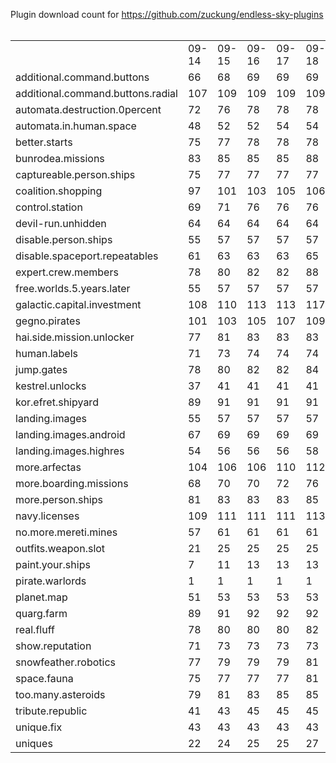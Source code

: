 Plugin download count for https://github.com/zuckung/endless-sky-plugins<br>
<br>
<table>
	<tr>
		<td></td>
		<td>09-14</td>
		<td>09-15</td>
		<td>09-16</td>
		<td>09-17</td>
		<td>09-18</td>
		<td>09-19</td>
		<td>09-20</td>
		<td>today +</td>
	</tr>
	<tr>
		<td>additional.command.buttons</td>
		<td>66</td>
		<td>68</td>
		<td>69</td>
		<td>69</td>
		<td>69</td>
		<td>69</td>
		<td>71</td>
		<td>+ 2</td>
	</tr>
	<tr>
		<td>additional.command.buttons.radial</td>
		<td>107</td>
		<td>109</td>
		<td>109</td>
		<td>109</td>
		<td>109</td>
		<td>109</td>
		<td>111</td>
		<td>+ 2</td>
	</tr>
	<tr>
		<td>automata.destruction.0percent</td>
		<td>72</td>
		<td>76</td>
		<td>78</td>
		<td>78</td>
		<td>78</td>
		<td>78</td>
		<td>80</td>
		<td>+ 2</td>
	</tr>
	<tr>
		<td>automata.in.human.space</td>
		<td>48</td>
		<td>52</td>
		<td>52</td>
		<td>54</td>
		<td>54</td>
		<td>54</td>
		<td>56</td>
		<td>+ 2</td>
	</tr>
	<tr>
		<td>better.starts</td>
		<td>75</td>
		<td>77</td>
		<td>78</td>
		<td>78</td>
		<td>78</td>
		<td>78</td>
		<td>80</td>
		<td>+ 2</td>
	</tr>
	<tr>
		<td>bunrodea.missions</td>
		<td>83</td>
		<td>85</td>
		<td>85</td>
		<td>85</td>
		<td>88</td>
		<td>88</td>
		<td>90</td>
		<td>+ 2</td>
	</tr>
	<tr>
		<td>captureable.person.ships</td>
		<td>75</td>
		<td>77</td>
		<td>77</td>
		<td>77</td>
		<td>77</td>
		<td>77</td>
		<td>79</td>
		<td>+ 2</td>
	</tr>
	<tr>
		<td>coalition.shopping</td>
		<td>97</td>
		<td>101</td>
		<td>103</td>
		<td>105</td>
		<td>106</td>
		<td>106</td>
		<td>108</td>
		<td>+ 2</td>
	</tr>
	<tr>
		<td>control.station</td>
		<td>69</td>
		<td>71</td>
		<td>76</td>
		<td>76</td>
		<td>76</td>
		<td>76</td>
		<td>78</td>
		<td>+ 2</td>
	</tr>
	<tr>
		<td>devil-run.unhidden</td>
		<td>64</td>
		<td>64</td>
		<td>64</td>
		<td>64</td>
		<td>64</td>
		<td>64</td>
		<td>64</td>
		<td></td>
	</tr>
	<tr>
		<td>disable.person.ships</td>
		<td>55</td>
		<td>57</td>
		<td>57</td>
		<td>57</td>
		<td>57</td>
		<td>57</td>
		<td>57</td>
		<td></td>
	</tr>
	<tr>
		<td>disable.spaceport.repeatables</td>
		<td>61</td>
		<td>63</td>
		<td>63</td>
		<td>63</td>
		<td>65</td>
		<td>65</td>
		<td>65</td>
		<td></td>
	</tr>
	<tr>
		<td>expert.crew.members</td>
		<td>78</td>
		<td>80</td>
		<td>82</td>
		<td>82</td>
		<td>88</td>
		<td>88</td>
		<td>90</td>
		<td>+ 2</td>
	</tr>
	<tr>
		<td>free.worlds.5.years.later</td>
		<td>55</td>
		<td>57</td>
		<td>57</td>
		<td>57</td>
		<td>57</td>
		<td>57</td>
		<td>57</td>
		<td></td>
	</tr>
	<tr>
		<td>galactic.capital.investment</td>
		<td>108</td>
		<td>110</td>
		<td>113</td>
		<td>113</td>
		<td>117</td>
		<td>117</td>
		<td>119</td>
		<td>+ 2</td>
	</tr>
	<tr>
		<td>gegno.pirates</td>
		<td>101</td>
		<td>103</td>
		<td>105</td>
		<td>107</td>
		<td>109</td>
		<td>109</td>
		<td>111</td>
		<td>+ 2</td>
	</tr>
	<tr>
		<td>hai.side.mission.unlocker</td>
		<td>77</td>
		<td>81</td>
		<td>83</td>
		<td>83</td>
		<td>83</td>
		<td>83</td>
		<td>83</td>
		<td></td>
	</tr>
	<tr>
		<td>human.labels</td>
		<td>71</td>
		<td>73</td>
		<td>74</td>
		<td>74</td>
		<td>74</td>
		<td>74</td>
		<td>74</td>
		<td></td>
	</tr>
	<tr>
		<td>jump.gates</td>
		<td>78</td>
		<td>80</td>
		<td>82</td>
		<td>82</td>
		<td>84</td>
		<td>84</td>
		<td>86</td>
		<td>+ 2</td>
	</tr>
	<tr>
		<td>kestrel.unlocks</td>
		<td>37</td>
		<td>41</td>
		<td>41</td>
		<td>41</td>
		<td>41</td>
		<td>41</td>
		<td>43</td>
		<td>+ 2</td>
	</tr>
	<tr>
		<td>kor.efret.shipyard</td>
		<td>89</td>
		<td>91</td>
		<td>91</td>
		<td>91</td>
		<td>91</td>
		<td>91</td>
		<td>93</td>
		<td>+ 2</td>
	</tr>
	<tr>
		<td>landing.images</td>
		<td>55</td>
		<td>57</td>
		<td>57</td>
		<td>57</td>
		<td>57</td>
		<td>57</td>
		<td>57</td>
		<td></td>
	</tr>
	<tr>
		<td>landing.images.android</td>
		<td>67</td>
		<td>69</td>
		<td>69</td>
		<td>69</td>
		<td>69</td>
		<td>69</td>
		<td>69</td>
		<td></td>
	</tr>
	<tr>
		<td>landing.images.highres</td>
		<td>54</td>
		<td>56</td>
		<td>56</td>
		<td>56</td>
		<td>58</td>
		<td>58</td>
		<td>58</td>
		<td></td>
	</tr>
	<tr>
		<td>more.arfectas</td>
		<td>104</td>
		<td>106</td>
		<td>106</td>
		<td>110</td>
		<td>112</td>
		<td>112</td>
		<td>114</td>
		<td>+ 2</td>
	</tr>
	<tr>
		<td>more.boarding.missions</td>
		<td>68</td>
		<td>70</td>
		<td>70</td>
		<td>72</td>
		<td>76</td>
		<td>76</td>
		<td>78</td>
		<td>+ 2</td>
	</tr>
	<tr>
		<td>more.person.ships</td>
		<td>81</td>
		<td>83</td>
		<td>83</td>
		<td>83</td>
		<td>85</td>
		<td>85</td>
		<td>87</td>
		<td>+ 2</td>
	</tr>
	<tr>
		<td>navy.licenses</td>
		<td>109</td>
		<td>111</td>
		<td>111</td>
		<td>111</td>
		<td>113</td>
		<td>113</td>
		<td>115</td>
		<td>+ 2</td>
	</tr>
	<tr>
		<td>no.more.mereti.mines</td>
		<td>57</td>
		<td>61</td>
		<td>61</td>
		<td>61</td>
		<td>61</td>
		<td>61</td>
		<td>61</td>
		<td></td>
	</tr>
	<tr>
		<td>outfits.weapon.slot</td>
		<td>21</td>
		<td>25</td>
		<td>25</td>
		<td>25</td>
		<td>25</td>
		<td>25</td>
		<td>27</td>
		<td>+ 2</td>
	</tr>
	<tr>
		<td>paint.your.ships</td>
		<td>7</td>
		<td>11</td>
		<td>13</td>
		<td>13</td>
		<td>13</td>
		<td>13</td>
		<td>13</td>
		<td></td>
	</tr>
	<tr>
		<td>pirate.warlords</td>
		<td>1</td>
		<td>1</td>
		<td>1</td>
		<td>1</td>
		<td>1</td>
		<td>1</td>
		<td>1</td>
		<td></td>
	</tr>
	<tr>
		<td>planet.map</td>
		<td>51</td>
		<td>53</td>
		<td>53</td>
		<td>53</td>
		<td>53</td>
		<td>53</td>
		<td>55</td>
		<td>+ 2</td>
	</tr>
	<tr>
		<td>quarg.farm</td>
		<td>89</td>
		<td>91</td>
		<td>92</td>
		<td>92</td>
		<td>92</td>
		<td>92</td>
		<td>94</td>
		<td>+ 2</td>
	</tr>
	<tr>
		<td>real.fluff</td>
		<td>78</td>
		<td>80</td>
		<td>80</td>
		<td>80</td>
		<td>82</td>
		<td>82</td>
		<td>84</td>
		<td>+ 2</td>
	</tr>
	<tr>
		<td>show.reputation</td>
		<td>71</td>
		<td>73</td>
		<td>73</td>
		<td>73</td>
		<td>73</td>
		<td>73</td>
		<td>75</td>
		<td>+ 2</td>
	</tr>
	<tr>
		<td>snowfeather.robotics</td>
		<td>77</td>
		<td>79</td>
		<td>79</td>
		<td>79</td>
		<td>81</td>
		<td>81</td>
		<td>83</td>
		<td>+ 2</td>
	</tr>
	<tr>
		<td>space.fauna</td>
		<td>75</td>
		<td>77</td>
		<td>77</td>
		<td>77</td>
		<td>81</td>
		<td>81</td>
		<td>83</td>
		<td>+ 2</td>
	</tr>
	<tr>
		<td>too.many.asteroids</td>
		<td>79</td>
		<td>81</td>
		<td>83</td>
		<td>85</td>
		<td>85</td>
		<td>85</td>
		<td>85</td>
		<td></td>
	</tr>
	<tr>
		<td>tribute.republic</td>
		<td>41</td>
		<td>43</td>
		<td>45</td>
		<td>45</td>
		<td>45</td>
		<td>45</td>
		<td>47</td>
		<td>+ 2</td>
	</tr>
	<tr>
		<td>unique.fix</td>
		<td>43</td>
		<td>43</td>
		<td>43</td>
		<td>43</td>
		<td>43</td>
		<td>43</td>
		<td>43</td>
		<td></td>
	</tr>
	<tr>
		<td>uniques</td>
		<td>22</td>
		<td>24</td>
		<td>25</td>
		<td>25</td>
		<td>27</td>
		<td>27</td>
		<td>29</td>
		<td>+ 2</td>
	</tr>
</table>
